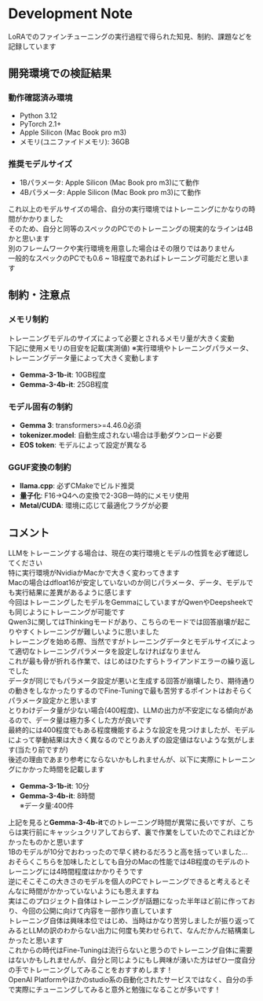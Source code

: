 # Development Note

LoRAでのファインチューニングの実行過程で得られた知見、制約、課題などを記録しています

## 開発環境での検証結果

### 動作確認済み環境
- Python 3.12
- PyTorch 2.1+
- Apple Silicon (Mac Book pro m3)
- メモリ(ユニファイドメモリ): 36GB 

### 推奨モデルサイズ
- 1Bパラメータ: Apple Silicon (Mac Book pro m3)にて動作
- 4Bパラメータ: Apple Silicon (Mac Book pro m3)にて動作

これ以上のモデルサイズの場合、自分の実行環境ではトレーニングにかなりの時間がかかりました  
そのため、自分と同等のスペックのPCでのトレーニングの現実的なラインは4Bかと思います  
別のフレームワークや実行環境を用意した場合はその限りではありません  
一般的なスペックのPCでも0.6 ~ 1B程度であればトレーニング可能だと思います  

## 制約・注意点

### メモリ制約
トレーニングモデルのサイズによって必要とされるメモリ量が大きく変動  
下記に使用メモリの目安を記載(実測値) ※実行環境やトレーニングパラメータ、トレーニングデータ量によって大きく変動します
- **Gemma-3-1b-it**: 10GB程度
- **Gemma-3-4b-it**: 25GB程度
  
### モデル固有の制約
- **Gemma 3**: transformers>=4.46.0必須
- **tokenizer.model**: 自動生成されない場合は手動ダウンロード必要
- **EOS token**: モデルによって設定が異なる

### GGUF変換の制約
- **llama.cpp**: 必ずCMakeでビルド推奨
- **量子化**: F16→Q4への変換で2-3GB一時的にメモリ使用
- **Metal/CUDA**: 環境に応じて最適化フラグが必要

## コメント

LLMをトレーニングする場合は、現在の実行環境とモデルの性質を必ず確認してください  
特に実行環境がNvidiaかMacかで大きく変わってきます  
Macの場合はdfloat16が安定していないのか同じパラメータ、データ、モデルでも実行結果に差異があるように感じます  
今回はトレーニングしたモデルをGemmaにしていますがQwenやDeepsheekでも同じようにトレーニングが可能です  
Qwen3に関してはThinkingモードがあり、こちらのモードでは回答崩壊が起こりやすくトレーニングが難しいように思いました  
トレーニングを始める際、当然ですがトレーニングデータとモデルサイズによって適切なトレーニングパラメータを設定しなければなりません  
これが最も骨が折れる作業で、はじめはひたすらトライアンドエラーの繰り返しでした  
データが同じでもパラメータ設定が悪いと生成する回答が崩壊したり、期待通りの動きをしなかったりするのでFine-Tuningで最も苦労するポイントはおそらくパラメータ設定かと思います  
とりわけデータ量が少ない場合(400程度)、LLMの出力が不安定になる傾向があるので、データ量は極力多くした方が良いです  
最終的には400程度でもある程度機能するような設定を見つけましたが、モデルによって挙動結果は大きく異なるのでとりあえずの設定値はないような気がします(当たり前ですが)  
後述の理由であまり参考にならないかもしれませんが、以下に実際にトレーニングにかかった時間を記載します

- **Gemma-3-1b-it**: 10分
- **Gemma-3-4b-it**: 8時間  
※データ量:400件

上記を見ると**Gemma-3-4b-it**でのトレーニング時間が異常に長いですが、こちらは実行前にキャッシュクリアしておらず、裏で作業をしていたのでこれほどかかったものかと思います  
1Bのモデルが10分でおわっったので早く終わるだろうと高を括っていました...  
おそらくこちらを加味したとしても自分のMacの性能では4B程度のモデルのトレーニングには4時間程度はかかりそうです  
逆にそこそこの大きさのモデルを個人のPCでトレーニングできると考えるとそんなに時間がかかっていないようにも思えますね  
実はこのプロジェクト自体はトレーニングが話題になった半年ほど前に作っており、今回の公開に向けて内容を一部作り直しています  
トレーニング自体は興味本位ではじめ、当時はかなり苦労しましたが振り返ってみるとLLMの訳のわからない出力に何度も笑わせられて、なんだかんだ結構楽しかったと思います  
これからの時代はFine-Tuningは流行らないと思うのでトレーニング自体に需要はないかもしれませんが、自分と同じようにもし興味が湧いた方はぜひ一度自分の手でトレーニングしてみることをおすすめします！  
OpenAI Platformやほかのstudio系の自動化されたサービスではなく、自分の手で実際にチューニングしてみると意外と勉強になることが多いです！  
